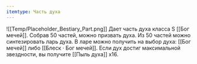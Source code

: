 ```yaml
---
itemtype: Часть духа
---
```

![[Temp/Placeholder_Bestiary_Part.png]]
Дает часть духа класса S [[Бог мечей]]. Собрав 50 частей, можно призвать духа. Из 50 частей можно синтезировать ларь духа. В ларе можно получить на выбор духа: [[Бог мечей]] либо [[Блеск · Бог мечей]]. Если дух достиг максимальной звездности, вы получите [[Пыль духа]] х16.
